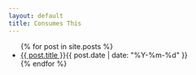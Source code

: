 ```yaml
---
layout: default
title: Consumes This
---
```

<ul>
{% for post in site.posts %}
	<li><a href="{{ post.url | relative_url }}">{{ post.title }}</a><span>{{ post.date | date: "%Y-%m-%d" }}</span></li>
{% endfor %}
</ul>